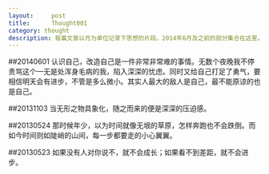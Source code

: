 ```yaml
---
layout:     post
title:      Thought001
category: thought
description: 每篇文章以月为单位记录下思想的片段。2014年6月及之前的部分集合在这里。
---
```


##20140601
认识自己，改造自己是一件非常非常难的事情。无数个夜晚我不停责骂这个一无是处浑身毛病的我，陷入深深的忧虑。同时又给自己打足了勇气，要相信明天会有进步，不管是多么微小。其实人最大的敌人是自己，最不能原谅的也是自己。

##20131103
当无形之物具象化，随之而来的便是深深的压迫感。

##20130524
那时候年少，以为时间就像无垠的草原，怎样奔跑也不会跌倒。而如今时间则如陡峭的山间，每一步都要走的小心翼翼。

##20130523
如果没有人对你说不，就不会成长；如果看不到差距，就不会进步。

